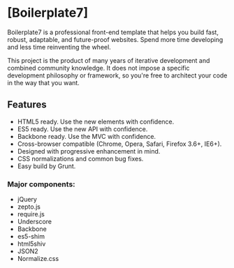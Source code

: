 # [Boilerplate7]

Boilerplate7 is a professional front-end template that helps you build fast, robust, adaptable, and future-proof websites. Spend more time developing and less time reinventing the wheel.

This project is the product of many years of iterative development and combined community knowledge. It does not impose a specific development philosophy or framework, so you're free to architect your code in the way that you want.

## Features

* HTML5 ready. Use the new elements with confidence.
* ES5 ready. Use the new API with confidence.
* Backbone ready. Use the MVC with confidence.
* Cross-browser compatible (Chrome, Opera, Safari, Firefox 3.6+, IE6+).
* Designed with progressive enhancement in mind.
* CSS normalizations and common bug fixes.
* Easy build by Grunt.

### Major components:

* jQuery
* zepto.js
* require.js
* Underscore
* Backbone
* es5-shim
* html5shiv
* JSON2
* Normalize.css

